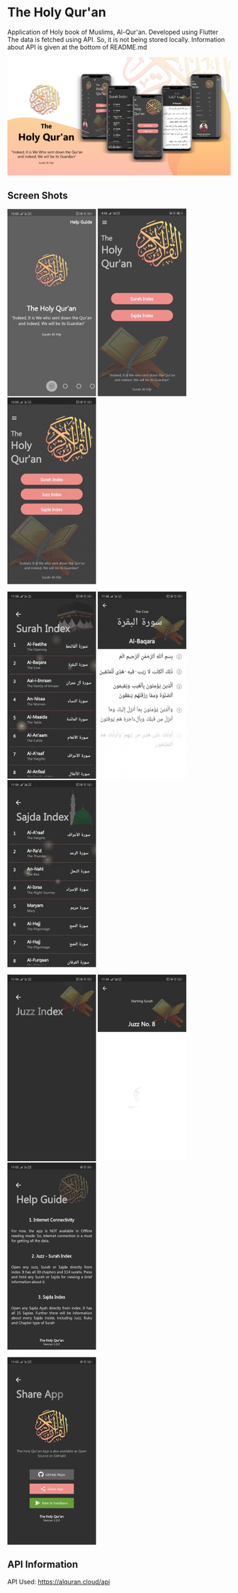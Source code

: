 # The Holy Qur'an

Application of Holy book of Muslims, Al-Qur'an. Developed using Flutter
The data is fetched using API. So, it is not being stored locally. Information about API is given at the bottom of README.md

<img src="screenShots/holyQuran.png">

## Screen Shots

<img src="assets/github_gif/intro.gif" width=200> <img src="screenShots/home.jpg" width=200> <img src="assets/github_gif/drawer3d.gif" width=200>

<img src="assets/github_gif/surahIndex.gif" width=200> <img src="assets/github_gif/surahView.gif" width=200> <img src="assets/github_gif/sajdaIndex.gif" width=200>

<img src="assets/github_gif/juzIndex.gif" width=200> <img src="assets/github_gif/juzView.gif" width=200> <img src="screenShots/helpGuide.jpg" width=200> 

<img src="screenShots/shareApp.jpg" width=200> 

## API Information

API Used: https://alquran.cloud/api